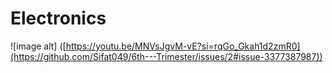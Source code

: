 # Electronics
![image alt] ([https://youtu.be/MNVsJgvM-vE?si=rqGo_Gkah1d2zmR0](https://github.com/Sifat049/6th---Trimester/issues/2#issue-3377387987))
